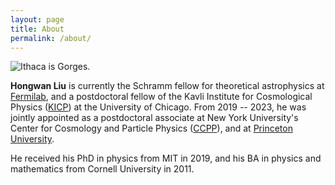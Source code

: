 ```yaml
---
layout: page
title: About
permalink: /about/
---
```


![Ithaca is Gorges.](/docs/_site/about/ithaca.jpg)


**Hongwan Liu** is currently the Schramm fellow for theoretical astrophysics at [Fermilab](https://theory.fnal.gov/), and a postdoctoral fellow of the Kavli Institute for Cosmological Physics ([KICP](https://kavlicosmo.uchicago.edu/)) at the University of Chicago. From 2019 -- 2023, he was jointly appointed as a postdoctoral associate at New York University's Center for Cosmology and Particle Physics ([CCPP](https://cosmo.nyu.edu)), and at [Princeton University](https://www.mariangelalisanti.com/).

He received his PhD in physics from MIT in 2019, and his BA in physics and mathematics from Cornell University in 2011. 

<!-- This is the base Jekyll theme. You can find out more info about customizing your Jekyll theme, as well as basic Jekyll usage documentation at [jekyllrb.com](https://jekyllrb.com/) -->

<!-- You can find the source code for Minima at GitHub:
[jekyll][jekyll-organization] /
[minima](https://github.com/jekyll/minima)

You can find the source code for Jekyll at GitHub:
[jekyll][jekyll-organization] /
[jekyll](https://github.com/jekyll/jekyll)


[jekyll-organization]: https://github.com/jekyll -->
